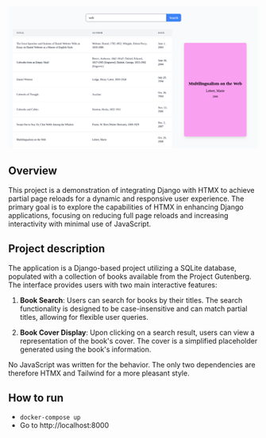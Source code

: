 ![Demo Image](docs/demo.png)

## Overview

This project is a demonstration of integrating Django with HTMX to achieve partial page reloads for a dynamic and
responsive user experience. The primary goal is to explore the capabilities of HTMX in enhancing Django applications,
focusing on reducing full page reloads and increasing interactivity with minimal use of JavaScript.

## Project description

The application is a Django-based project utilizing a SQLite database, populated with a collection of books available
from the Project Gutenberg. The interface provides users with two main interactive features:

1. **Book Search**: Users can search for books by their titles. The search functionality is designed to be
   case-insensitive and can match partial titles, allowing for flexible user queries.

2. **Book Cover Display**: Upon clicking on a search result, users can view a representation of the book's
   cover. The cover is a simplified placeholder generated using the book's information.

No JavaScript was written for the behavior. The only two dependencies are therefore HTMX and Tailwind for a more
pleasant style.

## How to run

- `docker-compose up`
- Go to http://localhost:8000